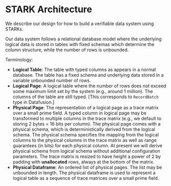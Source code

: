 # STARK Architecture

We describe our design for how to build a verifiable data system using STARKs.

Our data system follows a relational database model where the underlying logical data is stored
in tables with fixed schemas which determine the column structure, while the number of rows
is unbounded.

Terminology:

- **Logical Table**: The table with typed columns as appears in a normal database. The table has a fixed schema and underlying data stored in a variable unbounded number of rows.
- **Logical Page**: A logical table where the number of rows does not exceed some maximum limit set by the system (e.g., around 1 million). The columns of the table are still typed. [This corresponds to `RecordBatch` type in Datafusion.]
- **Physical Page**: <!--[jpw] not sure this is a good name--> The representation of a logical page as a trace matrix over a small prime field. A typed column in logical page may be transformed to multiple columns in the trace matrix (e.g., we default to storing 2 bytes = 16 bits per column).
  The physical page comes with a physical schema, which is deterministically derived from the logical schema. The physical schema specifies the mapping from the logical columns to the physical columns in the trace matrix as well as range guarantees (in bits) for each physical column. At present we will derive physical schema from logical schema without additional configuration parameters. The trace matrix is resized to have height a power of 2 by padding with **unallocated** rows, always at the bottom of the matrix.
- **Physical Dataframe**: An ordered list of physical pages. The list may be unbounded in length.
  The physical dataframe is used to represent a logical table as a sequence of trace matrices over a
  small prime field.
